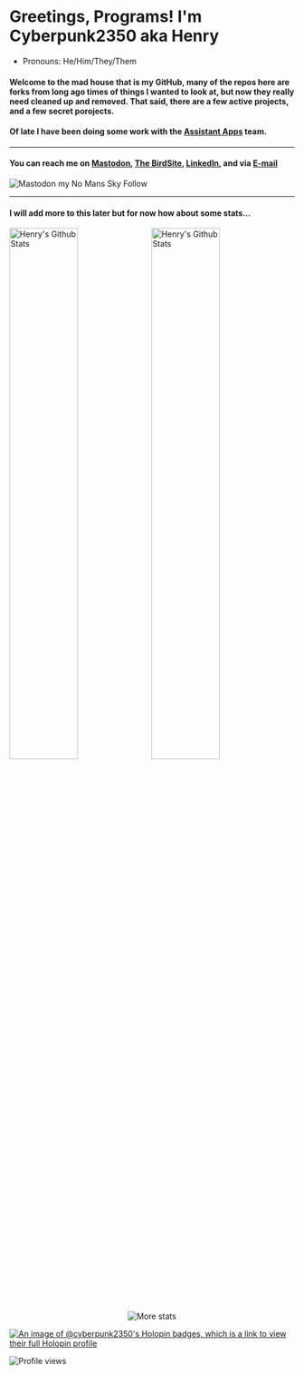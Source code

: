 # Greetings, Programs! I'm Cyberpunk2350 aka Henry

- Pronouns: He/Him/They/Them
#### Welcome to the mad house that is my GitHub, many of the repos here are forks from long ago times of things I wanted to look at, but now they really need cleaned up and removed.  That said, there are a few active projects, and a few secret porojects.
#### Of late I have been doing some work with the [Assistant Apps][assistantappswebsite] team. 

---
#### You can reach me on <a rel="me" href="https://nomanssky.social/@Cyberpunk2350">Mastodon</a>, [The BirdSite][CPtwitter], [LinkedIn][linkedin], and via [E-mail][email] 
![Mastodon my No Mans Sky Follow](https://img.shields.io/mastodon/follow/109319785027829931?domain=https%3A%2F%2Fnomanssky.social&?style=plastic)
<!-- #### ![Follow my No Mans Sky Twitter](https://img.shields.io/twitter/follow/cyberpunk2350?style=plastic)[CPTwitter] -->

---
#### I will add more to this later but for now how about some stats... ####

<div>
  <img alt="Henry's Github Stats" width="49%" src="https://github-readme-stats.vercel.app/api?username=cyberpunk2350&show_icons=true&hide_border=true&theme=github_dark" />
  <img alt="Henry's Github Stats" width="49%" src="https://github-readme-streak-stats.herokuapp.com?user=cyberpunk2350&theme=github-dark-blue&hide_border=true&date_format=%5BY%20%5DM%20j" />
</div>

<div align="center">
    
  <img alt="More stats" src="https://github-profile-summary-cards.vercel.app/api/cards/profile-details?username=cyberpunk2350&theme=github_dark" />  
</div>


[![An image of @cyberpunk2350's Holopin badges, which is a link to view their full Holopin profile](https://holopin.me/cyberpunk2350)](https://holopin.io/@cyberpunk2350)



![Profile views](https://komarev.com/ghpvc/?username=cyberpunk2350&color=green&?style=plastic)
<!--
**cyberpunk2350/cyberpunk2350** is a ✨ _special_ ✨ repository because its `README.md` (this file) appears on your GitHub profile.

Here are some ideas to get you started:

- 🔭 I’m currently working on ...
- 🌱 I’m currently learning ...
- 👯 I’m looking to collaborate on ...
- 🤔 I’m looking for help with ...
- 💬 Ask me about ...
- 📫 How to reach me: ...
- 😄 Pronouns: ...
- ⚡ Fun fact: ...
[![Mastodon my No Mans Sky Follow](https://img.shields.io/mastodon/follow/109319785027829931?domain=https%3A%2F%2Fnomanssky.social&style=social)[CPNMSMast]
  [![Follow my No Mans Sky Twitter](https://img.shields.io/twitter/follow/cyberpunk2350?color=%231d9bf0&style=for-the-badge)][CPTwitter]
  [![Profile views](https://komarev.com/ghpvc/?username=cyberpunk2350&color=green&style=for-the-badge)


-->



[website]: https://cyberpunk2350.com?ref=cyberpunk2350Github
[assistantappswebsite]: https://assistantapps.com?ref=cyberpunk2350Github
[assistantnms]: https://nmsassistant.com?ref=cyberpunk2350Github
[CPtwitter]: https://twitter.com/cyberpunk250?ref=cyberpunk2350Github
[CPNMSMast]: https://nomanssky.social/@cyberpunk2350?ref=cyberpunk2350Github
[email]: mailto:github@henryrice.com
[linkedin]: https://www.linkedin.com/in/he2/?ref=cyberpunk2350Github
